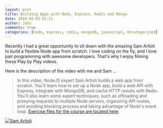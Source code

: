 ```yaml
---
layout: post
title: Building Apps with Node, Express, Redis and Mongo
date: 2016-02-03 01:11
author: John
comments: true
categories: [node, express, redis, mongodb, javascript, Uncategorized]
---
```

Recently I had a great opportunity to sit down with the amazing Sam Artioli to build a flexible Node app from scratch. I love coding on the fly, and I love pair programming with awesome developers. That's why I enjoy filming these Play by Play videos.

Here is the description of the video with me and Sam ...

>In this video, NodeJS expert Sam Artioli builds a web app from scratch. You'll learn how to set up a Node app, build a web API with Express, integrate with MongoDB, and cache HTTP results with Redis. You'll also learn some expert techniques, such as offloading and proxying requests to multiple Node servers, organizing API routes, and avoiding blocking process and taking advantage of Node's event loop. [Exercise files for the course are located here](https://github.com/samartioli/node-web-api).


[![Sam Artioli](https://s3-us-west-2.amazonaws.com/johnpapa-blog-images/sam+play+by+play.png)](http://jpapa.me/pbpsamnode)
